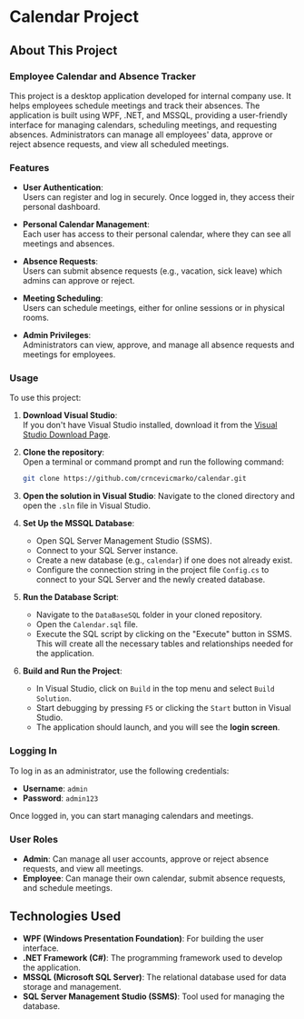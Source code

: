 # Calendar Project

## About This Project

### Employee Calendar and Absence Tracker

This project is a desktop application developed for internal company use. It helps employees schedule meetings and track their absences. The application is built using WPF, .NET, and MSSQL, providing a user-friendly interface for managing calendars, scheduling meetings, and requesting absences. Administrators can manage all employees' data, approve or reject absence requests, and view all scheduled meetings.

### Features

- **User Authentication**:  
  Users can register and log in securely. Once logged in, they access their personal dashboard.
  
- **Personal Calendar Management**:  
  Each user has access to their personal calendar, where they can see all meetings and absences.

- **Absence Requests**:  
  Users can submit absence requests (e.g., vacation, sick leave) which admins can approve or reject.

- **Meeting Scheduling**:  
  Users can schedule meetings, either for online sessions or in physical rooms.

- **Admin Privileges**:  
  Administrators can view, approve, and manage all absence requests and meetings for employees.

### Usage

To use this project:
1. **Download Visual Studio**:  
   If you don't have Visual Studio installed, download it from the [Visual Studio Download Page](https://visualstudio.microsoft.com/downloads/).

2. **Clone the repository**:  
   Open a terminal or command prompt and run the following command:
   ```bash
   git clone https://github.com/crncevicmarko/calendar.git
3. **Open the solution in Visual Studio**:
    Navigate to the cloned directory and open the `.sln` file in Visual Studio.
4. **Set Up the MSSQL Database**:
   - Open SQL Server Management Studio (SSMS).
   - Connect to your SQL Server instance.
   - Create a new database (e.g., `calendar`) if one does not already exist.
   - Configure the connection string in the project file `Config.cs` to connect to your SQL Server and the newly created database.
5. **Run the Database Script**:
   - Navigate to the `DataBaseSQL` folder in your cloned repository.
   - Open the `Calendar.sql` file.
   - Execute the SQL script by clicking on the "Execute" button in SSMS. This will create all the necessary tables and relationships needed for the application.
6. **Build and Run the Project**:
   - In Visual Studio, click on `Build` in the top menu and select `Build Solution`.
   - Start debugging by pressing `F5` or clicking the `Start` button in Visual Studio.
   - The application should launch, and you will see the **login screen**.

### Logging In

To log in as an administrator, use the following credentials:

- **Username**: `admin`
- **Password**: `admin123`

Once logged in, you can start managing calendars and meetings.

### User Roles

- **Admin**: Can manage all user accounts, approve or reject absence requests, and view all meetings.
- **Employee**: Can manage their own calendar, submit absence requests, and schedule meetings.

## Technologies Used

- **WPF (Windows Presentation Foundation)**: For building the user interface.
- **.NET Framework (C#)**: The programming framework used to develop the application.
- **MSSQL (Microsoft SQL Server)**: The relational database used for data storage and management.
- **SQL Server Management Studio (SSMS)**: Tool used for managing the database.
